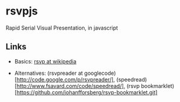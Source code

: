 rsvpjs
======

Rapid Serial Visual Presentation, in javascript


Links
-----

* Basics: [rsvp at wikipedia](http://en.wikipedia.org/wiki/Rapid_Serial_Visual_Presentation)

* Alternatives:
    (rsvpreader at googlecode)[http://code.google.com/p/rsvpreader/],
    (speedread)[http://www.fsavard.com/code/speedread/],
    (rsvp bookmarklet)[https://github.com/johanfforsberg/rsvp-bookmarklet.git]

